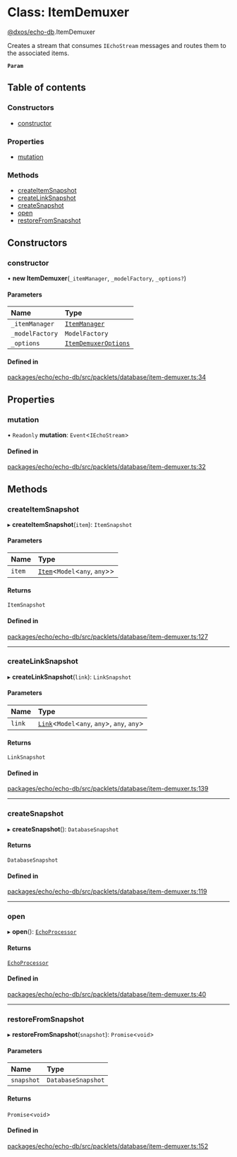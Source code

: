 # Class: ItemDemuxer

[@dxos/echo-db](../modules/dxos_echo_db.md).ItemDemuxer

Creates a stream that consumes `IEchoStream` messages and routes them to the associated items.

**`Param`**

## Table of contents

### Constructors

- [constructor](dxos_echo_db.ItemDemuxer.md#constructor)

### Properties

- [mutation](dxos_echo_db.ItemDemuxer.md#mutation)

### Methods

- [createItemSnapshot](dxos_echo_db.ItemDemuxer.md#createitemsnapshot)
- [createLinkSnapshot](dxos_echo_db.ItemDemuxer.md#createlinksnapshot)
- [createSnapshot](dxos_echo_db.ItemDemuxer.md#createsnapshot)
- [open](dxos_echo_db.ItemDemuxer.md#open)
- [restoreFromSnapshot](dxos_echo_db.ItemDemuxer.md#restorefromsnapshot)

## Constructors

### constructor

• **new ItemDemuxer**(`_itemManager`, `_modelFactory`, `_options?`)

#### Parameters

| Name | Type |
| :------ | :------ |
| `_itemManager` | [`ItemManager`](dxos_echo_db.ItemManager.md) |
| `_modelFactory` | `ModelFactory` |
| `_options` | [`ItemDemuxerOptions`](../interfaces/dxos_echo_db.ItemDemuxerOptions.md) |

#### Defined in

[packages/echo/echo-db/src/packlets/database/item-demuxer.ts:34](https://github.com/dxos/dxos/blob/32ae9b579/packages/echo/echo-db/src/packlets/database/item-demuxer.ts#L34)

## Properties

### mutation

• `Readonly` **mutation**: `Event`<`IEchoStream`\>

#### Defined in

[packages/echo/echo-db/src/packlets/database/item-demuxer.ts:32](https://github.com/dxos/dxos/blob/32ae9b579/packages/echo/echo-db/src/packlets/database/item-demuxer.ts#L32)

## Methods

### createItemSnapshot

▸ **createItemSnapshot**(`item`): `ItemSnapshot`

#### Parameters

| Name | Type |
| :------ | :------ |
| `item` | [`Item`](dxos_echo_db.Item.md)<`Model`<`any`, `any`\>\> |

#### Returns

`ItemSnapshot`

#### Defined in

[packages/echo/echo-db/src/packlets/database/item-demuxer.ts:127](https://github.com/dxos/dxos/blob/32ae9b579/packages/echo/echo-db/src/packlets/database/item-demuxer.ts#L127)

___

### createLinkSnapshot

▸ **createLinkSnapshot**(`link`): `LinkSnapshot`

#### Parameters

| Name | Type |
| :------ | :------ |
| `link` | [`Link`](dxos_echo_db.Link.md)<`Model`<`any`, `any`\>, `any`, `any`\> |

#### Returns

`LinkSnapshot`

#### Defined in

[packages/echo/echo-db/src/packlets/database/item-demuxer.ts:139](https://github.com/dxos/dxos/blob/32ae9b579/packages/echo/echo-db/src/packlets/database/item-demuxer.ts#L139)

___

### createSnapshot

▸ **createSnapshot**(): `DatabaseSnapshot`

#### Returns

`DatabaseSnapshot`

#### Defined in

[packages/echo/echo-db/src/packlets/database/item-demuxer.ts:119](https://github.com/dxos/dxos/blob/32ae9b579/packages/echo/echo-db/src/packlets/database/item-demuxer.ts#L119)

___

### open

▸ **open**(): [`EchoProcessor`](../modules/dxos_echo_db.md#echoprocessor)

#### Returns

[`EchoProcessor`](../modules/dxos_echo_db.md#echoprocessor)

#### Defined in

[packages/echo/echo-db/src/packlets/database/item-demuxer.ts:40](https://github.com/dxos/dxos/blob/32ae9b579/packages/echo/echo-db/src/packlets/database/item-demuxer.ts#L40)

___

### restoreFromSnapshot

▸ **restoreFromSnapshot**(`snapshot`): `Promise`<`void`\>

#### Parameters

| Name | Type |
| :------ | :------ |
| `snapshot` | `DatabaseSnapshot` |

#### Returns

`Promise`<`void`\>

#### Defined in

[packages/echo/echo-db/src/packlets/database/item-demuxer.ts:152](https://github.com/dxos/dxos/blob/32ae9b579/packages/echo/echo-db/src/packlets/database/item-demuxer.ts#L152)
